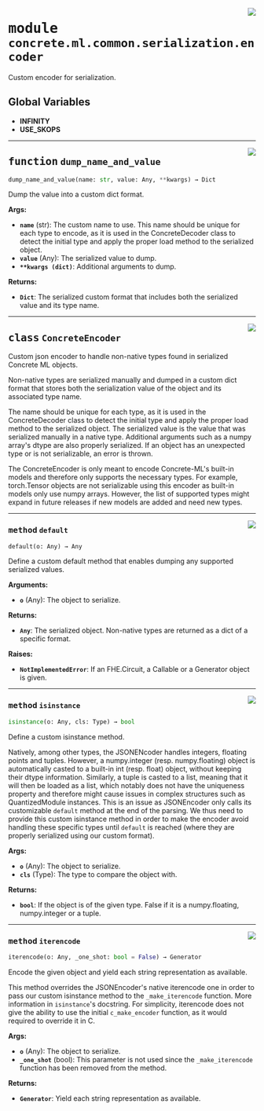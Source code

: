 <!-- markdownlint-disable -->

<a href="../../../src/concrete/ml/common/serialization/encoder.py#L0"><img align="right" style="float:right;" src="https://img.shields.io/badge/-source-cccccc?style=flat-square"></a>

# <kbd>module</kbd> `concrete.ml.common.serialization.encoder`

Custom encoder for serialization.

## **Global Variables**

- **INFINITY**
- **USE_SKOPS**

______________________________________________________________________

<a href="../../../src/concrete/ml/common/serialization/encoder.py#L32"><img align="right" style="float:right;" src="https://img.shields.io/badge/-source-cccccc?style=flat-square"></a>

## <kbd>function</kbd> `dump_name_and_value`

```python
dump_name_and_value(name: str, value: Any, **kwargs) → Dict
```

Dump the value into a custom dict format.

**Args:**

- <b>`name`</b> (str):  The custom name to use. This name should be unique for each type to encode, as  it is used in the ConcreteDecoder class to detect the initial type and apply the proper  load method to the serialized object.
- <b>`value`</b> (Any):  The serialized value to dump.
- <b>`**kwargs (dict)`</b>:  Additional arguments to dump.

**Returns:**

- <b>`Dict`</b>:  The serialized custom format that includes both the serialized value and its type  name.

______________________________________________________________________

<a href="../../../src/concrete/ml/common/serialization/encoder.py#L57"><img align="right" style="float:right;" src="https://img.shields.io/badge/-source-cccccc?style=flat-square"></a>

## <kbd>class</kbd> `ConcreteEncoder`

Custom json encoder to handle non-native types found in serialized Concrete ML objects.

Non-native types are serialized manually and dumped in a custom dict format that stores both the serialization value of the object and its associated type name.

The name should be unique for each type, as it is used in the ConcreteDecoder class to detect the initial type and apply the proper load method to the serialized object. The serialized value is the value that was serialized manually in a native type. Additional arguments such as a numpy array's dtype are also properly serialized. If an object has an unexpected type or is not serializable, an error is thrown.

The ConcreteEncoder is only meant to encode Concrete-ML's built-in models and therefore only supports the necessary types. For example, torch.Tensor objects are not serializable using this encoder as built-in models only use numpy arrays. However, the list of supported types might expand in future releases if new models are added and need new types.

______________________________________________________________________

<a href="../../../src/concrete/ml/common/serialization/encoder.py#L176"><img align="right" style="float:right;" src="https://img.shields.io/badge/-source-cccccc?style=flat-square"></a>

### <kbd>method</kbd> `default`

```python
default(o: Any) → Any
```

Define a custom default method that enables dumping any supported serialized values.

**Arguments:**

- <b>`o`</b> (Any):  The object to serialize.

**Returns:**

- <b>`Any`</b>:  The serialized object. Non-native types are returned as a dict of a specific  format.

**Raises:**

- <b>`NotImplementedError`</b>:  If an FHE.Circuit, a Callable or a Generator object is given.

______________________________________________________________________

<a href="../../../src/concrete/ml/common/serialization/encoder.py#L75"><img align="right" style="float:right;" src="https://img.shields.io/badge/-source-cccccc?style=flat-square"></a>

### <kbd>method</kbd> `isinstance`

```python
isinstance(o: Any, cls: Type) → bool
```

Define a custom isinstance method.

Natively, among other types, the JSONENcoder handles integers, floating points and tuples. However, a numpy.integer (resp. numpy.floating) object is automatically casted to a built-in int (resp. float) object, without keeping their dtype information. Similarly, a tuple is casted to a list, meaning that it will then be loaded as a list, which notably does not have the uniqueness property and therefore might cause issues in complex structures such as QuantizedModule instances. This is an issue as JSONEncoder only calls its customizable `default` method at the end of the parsing. We thus need to provide this custom isinstance method in order to make the encoder avoid handling these specific types until `default` is reached (where they are properly serialized using our custom format).

**Args:**

- <b>`o`</b> (Any):  The object to serialize.
- <b>`cls`</b> (Type):  The type to compare the object with.

**Returns:**

- <b>`bool`</b>:  If the object is of the given type. False if it is a numpy.floating, numpy.integer  or a tuple.

______________________________________________________________________

<a href="../../../src/concrete/ml/common/serialization/encoder.py#L110"><img align="right" style="float:right;" src="https://img.shields.io/badge/-source-cccccc?style=flat-square"></a>

### <kbd>method</kbd> `iterencode`

```python
iterencode(o: Any, _one_shot: bool = False) → Generator
```

Encode the given object and yield each string representation as available.

This method overrides the JSONEncoder's native iterencode one in order to pass our custom isinstance method to the `_make_iterencode` function. More information in `isinstance`'s docstring. For simplicity, iterencode does not give the ability to use the initial `c_make_encoder` function, as it would required to override it in C.

**Args:**

- <b>`o`</b> (Any):  The object to serialize.
- <b>`_one_shot`</b> (bool):  This parameter is not used since the `_make_iterencode` function has  been removed from the method.

**Returns:**

- <b>`Generator`</b>:  Yield each string representation as available.
